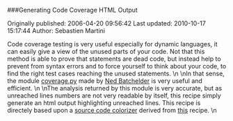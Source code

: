 ###Generating Code Coverage HTML Output

Originally published: 2006-04-20 09:56:42
Last updated: 2010-10-17 15:17:44
Author: Sebastien Martini

Code coverage testing is very useful especially for dynamic languages, it can easily give a view of the unused parts of your code. Not that this method is able to prove that statements are dead code, but instead help to prevent from syntax errors and to force yourself to think about your code, to find the right test cases reaching the unused statements.\n\nIn that sense, the module [coverage.py](http://www.nedbatchelder.com/code/modules/coverage.py) made by [Ned Batchelder](http://www.nedbatchelder.com) is very useful and efficient.\n\nThe analysis returned by this module is very accurate, but as unreached lines numbers are not very readable by itself, this recipe simply generate an html output highlighting unreached lines. This recipe is directely based upon a [source code colorizer](http://chrisarndt.de/en/software/python/colorize.html) derived from [this](http://aspn.activestate.com/ASPN/Cookbook/Python/Recipe/52298) recipe.\n